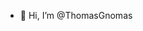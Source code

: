- 👋 Hi, I’m @ThomasGnomas
<!---
- 👀 I’m interested in programming
- 🌱 I’m currently learning c# and basics of programming
--->

<!---
ThomasGnomas/ThomasGnomas is a ✨ special ✨ repository because its `README.md` (this file) appears on your GitHub profile.
You can click the Preview link to take a look at your changes.
- 💞️ I’m looking to collaborate on ...
--->
